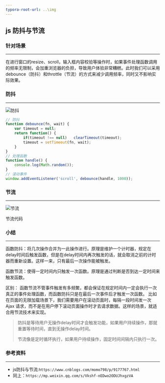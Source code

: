 ```yaml
---
typora-root-url: ..\img
---
```


## js 防抖与节流



### 针对场景

---

在进行窗口的resize、scroll，输入框内容校验等操作时，如果事件处理函数调用的频率无限制，会加重浏览器的负担，导致用户体验非常糟糕。此时我们可以采用debounce（防抖）和throttle（节流）的方式来减少调用频率，同时又不影响实际效果。 



### 防抖

---

![防抖](/防抖.png)

```js
// 防抖
function debounce(fn, wait) {    
    var timeout = null;    
    return function() {        
        if(timeout !== null)   clearTimeout(timeout);        
        timeout = setTimeout(fn, wait);    
    }
}
// 处理函数
function handle() {    
    console.log(Math.random()); 
}
// 滚动事件
window.addEventListener('scroll', debounce(handle, 1000));
```





### 节流

---

![节流](/节流.png)

节流代码



### 小结

---

函数防抖：将几次操作合并为一此操作进行。原理是维护一个计时器，规定在delay时间后触发函数，但是在delay时间内再次触发的话，就会取消之前的计时器而重新设置。这样一来，只有最后一次操作能被触发。

函数节流：使得一定时间内只触发一次函数。原理是通过判断是否到达一定时间来触发函数。

区别： 函数节流不管事件触发有多频繁，都会保证在规定时间内一定会执行一次真正的事件处理函数，而函数防抖只是在最后一次事件后才触发一次函数。 比如在页面的无限加载场景下，我们需要用户在滚动页面时，每隔一段时间发一次 Ajax 请求，而不是在用户停下滚动页面操作时才去请求数据。这样的场景，就适合用节流技术来实现。



> 防抖是等待用户无操作delay时间才会触发功能，如果用户持续操作，那就重置等待时间，直到无操作delay时间。
>
> 节流像是定时循环执行，如果用户持续操作，固定时间间隔内只执行一次。





### 参考资料

---

- js防抖与节流:`https://www.cnblogs.com/momo798/p/9177767.html`
- 同上：`https://mp.weixin.qq.com/s/Vkshf-nEDwo2ODUJhxgzVA`